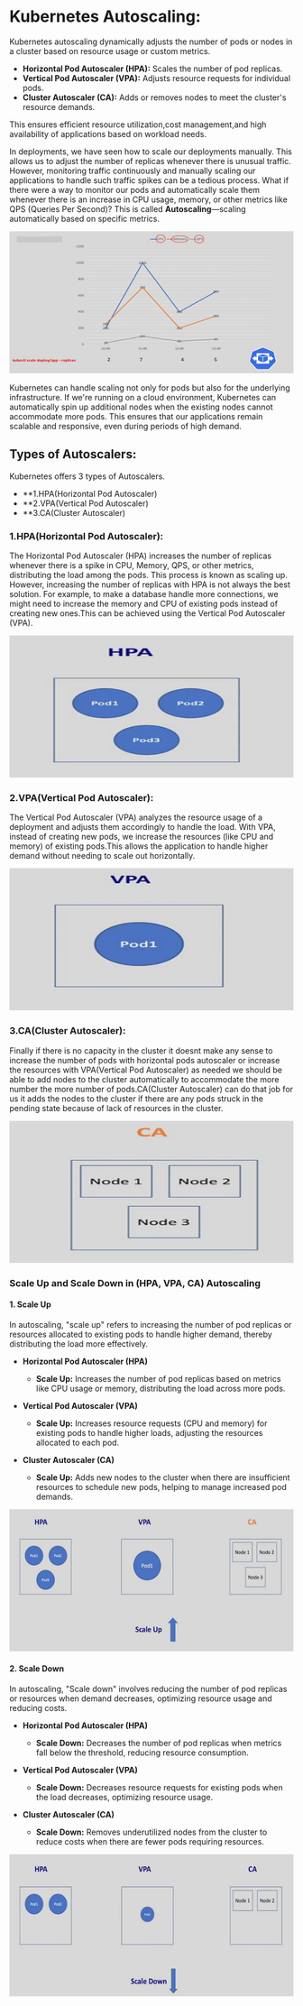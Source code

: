 # Kubernetes Autoscaling:
Kubernetes autoscaling dynamically adjusts the number of pods or nodes in a cluster based on resource usage or custom metrics.

- **Horizontal Pod Autoscaler (HPA):** Scales the number of pod replicas.
- **Vertical Pod Autoscaler (VPA):** Adjusts resource requests for individual pods.
- **Cluster Autoscaler (CA):** Adds or removes nodes to meet the cluster's resource demands.

This ensures efficient resource utilization,cost management,and high availability of applications based on workload needs.

In deployments, we have seen how to scale our deployments manually. This allows us to adjust the number of replicas 
whenever there is unusual traffic. However, monitoring traffic continuously and manually scaling our applications to 
handle such traffic spikes can be a tedious process. What if there were a way to monitor our pods and automatically 
scale them whenever there is an increase in CPU usage, memory, or other metrics like QPS (Queries Per Second)? This 
is called **Autoscaling**—scaling automatically based on specific metrics.

![Kubernetes Autoscaling Intro](https://github.com/balusena/kubernetes-for-devops/blob/main/15-Kubernetes%20Autoscaling/autoscaling.png)
  
Kubernetes can handle scaling not only for pods but also for the underlying infrastructure. If we're running on a cloud 
environment, Kubernetes can automatically spin up additional nodes when the existing nodes cannot accommodate more pods.
This ensures that our applications remain scalable and responsive, even during periods of high demand.

## Types of Autoscalers:
Kubernetes offers 3 types of Autoscalers.
- **1.HPA(Horizontal Pod Autoscaler)
- **2.VPA(Vertical Pod Autoscaler)
- **3.CA(Cluster Autoscaler)

### 1.HPA(Horizontal Pod Autoscaler):
The Horizontal Pod Autoscaler (HPA) increases the number of replicas whenever there is a spike in CPU, Memory, QPS, or 
other metrics, distributing the load among the pods. This process is known as scaling up. However, increasing the number
of replicas with HPA is not always the best solution. For example, to make a database handle more connections, we might 
need to increase the memory and CPU of existing pods instead of creating new ones.This can be achieved using the Vertical
Pod Autoscaler (VPA).

![Kubernetes Horizontal Pod Autoscaler](https://github.com/balusena/kubernetes-for-devops/blob/main/15-Kubernetes%20Autoscaling/hpa.png)

### 2.VPA(Vertical Pod Autoscaler):
The Vertical Pod Autoscaler (VPA) analyzes the resource usage of a deployment and adjusts them accordingly to handle the
load. With VPA, instead of creating new pods, we increase the resources (like CPU and memory) of existing pods.This allows
the application to handle higher demand without needing to scale out horizontally.

![Kubernetes Vertical Pod Autoscaler](https://github.com/balusena/kubernetes-for-devops/blob/main/15-Kubernetes%20Autoscaling/vpa.png)

### 3.CA(Cluster Autoscaler):
Finally if there is no capacity in the cluster it doesnt make any sense to increase the number of pods with horizontal
pods autoscaler or increase the resources with VPA(Vertical Pod Autoscaler) as needed we should be able to add nodes
to the cluster automatically to accommodate the more number the more number of pods.CA(Cluster Autoscaler) can do that
job for us it adds the nodes to the cluster if there are any pods struck in the pending state because of lack of resources
in the cluster.

![Kubernetes Cluster Autoscaler](https://github.com/balusena/kubernetes-for-devops/blob/main/15-Kubernetes%20Autoscaling/ca.png)

### Scale Up and Scale Down in (HPA, VPA, CA) Autoscaling

#### 1. Scale Up
In autoscaling, "scale up" refers to increasing the number of pod replicas or resources allocated to existing pods to 
handle higher demand, thereby distributing the load more effectively.

- **Horizontal Pod Autoscaler (HPA)**
  - **Scale Up:** Increases the number of pod replicas based on metrics like CPU usage or memory, distributing the load 
    across more pods.

- **Vertical Pod Autoscaler (VPA)**
  - **Scale Up:** Increases resource requests (CPU and memory) for existing pods to handle higher loads, adjusting the 
    resources allocated to each pod.

- **Cluster Autoscaler (CA)**
  - **Scale Up:** Adds new nodes to the cluster when there are insufficient resources to schedule new pods, helping to 
    manage increased pod demands.
    
![Kubernetes Autoscaling ScaleUp](https://github.com/balusena/kubernetes-for-devops/blob/main/15-Kubernetes%20Autoscaling/scaleup.png)  

#### 2. Scale Down
In autoscaling, "Scale down" involves reducing the number of pod replicas or resources when demand decreases, optimizing
resource usage and reducing costs.

- **Horizontal Pod Autoscaler (HPA)**
  - **Scale Down:** Decreases the number of pod replicas when metrics fall below the threshold, reducing resource consumption.

- **Vertical Pod Autoscaler (VPA)**
  - **Scale Down:** Decreases resource requests for existing pods when the load decreases, optimizing resource usage.

- **Cluster Autoscaler (CA)**
  - **Scale Down:** Removes underutilized nodes from the cluster to reduce costs when there are fewer pods requiring resources.
  
![Kubernetes Autoscaling ScaleDown](https://github.com/balusena/kubernetes-for-devops/blob/main/15-Kubernetes%20Autoscaling/scaledown.png)


